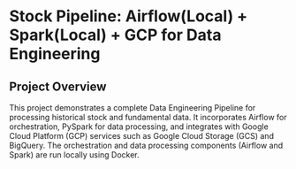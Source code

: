 # Stock Pipeline: Airflow(Local) + Spark(Local) + GCP for Data Engineering

## Project Overview
This project demonstrates a complete Data Engineering Pipeline for processing historical stock and fundamental data.
It incorporates Airflow for orchestration, PySpark for data processing, and integrates with Google Cloud Platform (GCP) services such as Google Cloud Storage (GCS) and BigQuery.
The orchestration and data processing components (Airflow and Spark) are run locally using Docker.

